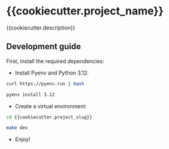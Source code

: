 # {{cookiecutter.project_name}}

{{cookiecutter.description}}

## Development guide

First, install the required dependencies:

- Install Pyenv and Python 3.12:

```bash
curl https://pyenv.run | bash

pyenv install 3.12
```

- Create a virtual environment:

```bash
cd {{cookiecutter.project_slug}}

make dev
```

- Enjoy!
